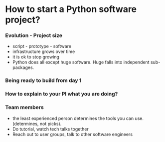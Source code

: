 # How to start a Python software project?



### Evolution - Project size
* script - prototype - software
* infrastructure grows over time
* it is ok to stop growing
* Python does all except huge software. Huge falls into independent sub-packages.

### Being ready to build from day 1

### How to explain to your PI what you are doing?

### Team members
* the least experienced person determines the tools you can use. (determines, not picks).
* Do tutorial, watch tech talks together
* Reach out to user groups, talk to other software engineers
